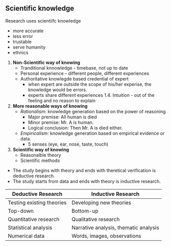 ## Scientific knowledge
Research uses scientiifc knowledge
- more accurate
- less error
- trustable
- serve humanity
- ethnics

1. __Non-Scientific way of knowing__
   - Tranditional knnowledge - timebase, not up to date
   - Personal experience - different people, different experiences
   - Authoritative knowlegde based credential of expert
     - when expert are outside the scope of his/her experise, the knowledge would be errors.
     - experts share different experiences
   1.4. Intuition - out of the feeling and no reason to explain
2. __More reasonable ways of knowing__
   - *Rationalism*: knowledge generation based on the power of reasoning
     - Major premise: All human is died
     - Minor premise: Mr. A is human.
     - Logical conclusion: Then Mr. A is died either.
   - *Empiricalism*: knowledge generation based on empirical evidence or data.
     - 5 senses (eye, ear, nose, taste, touch)
3. __Scientific way of knowing__
   - Reasonalble theory
   - Scientific methods

- The study begins with theory and ends with theretical verification is  deductive research.
- The study starts from data and ends with theory is inductive research.


| Deductive Research | Inductive Research |
|---|---|
| Testing existing theories | Developing new theories |
| Top-down | Bottom-up |
| Quantitative research | Qualitative research |
| Statistical analysis | Narrative analysis, thematic analysis |
|Numerical data | Words, images, observations |
   
